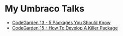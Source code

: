 # My Umbraco Talks

* [CodeGarden 13 - 5 Packages You Should Know](CG13/README.md)
* [CodeGarden 15 - How To Develop A Killer Package](CG15/README.md)
